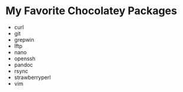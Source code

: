 # My Favorite Chocolatey Packages

- curl 
- git
- grepwin
- lftp
- nano
- openssh
- pandoc
- rsync
- strawberryperl
- vim
